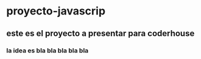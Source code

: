 # proyecto-javascrip
## este es el proyecto a presentar para coderhouse
### la idea es bla bla bla bla bla
